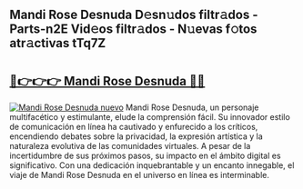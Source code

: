 ## Mandi Rose Desnuda D𝚎sn𝚞dos filtr𝚊dos - Parts-n2E Vid𝚎os filtr𝚊dos - N𝚞evas f𝚘tos atr𝚊ctivas tTq7Z

# <h2><a href="http://mba7vy.tromn.icu/?c=Mandi+Rose+Desnuda">🔗👉👉👉 Mandi Rose Desnuda 🔗🔗</a></h2>

[![Mandi Rose Desnuda nuevo](https://i.imgur.com/pEAQMta.gif)](http://mba7vy.tromn.icu/?c=Mandi+Rose+Desnuda)
Mandi Rose Desnuda, un personaje multifacético y estimulante, elude la comprensión fácil. Su innovador estilo de comunicación en línea ha cautivado y enfurecido a los críticos, encendiendo debates sobre la privacidad, la expresión artística y la naturaleza evolutiva de las comunidades virtuales. A pesar de la incertidumbre de sus próximos pasos, su impacto en el ámbito digital es significativo. Con una dedicación inquebrantable y un encanto innegable, el viaje de Mandi Rose Desnuda en el universo en línea es interminable.
